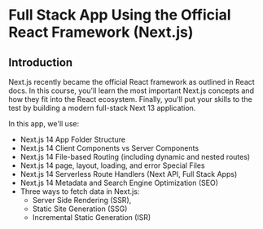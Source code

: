 # Full Stack App Using the Official React Framework (Next.js)

## Introduction

Next.js recently became the official React framework as outlined in React docs. In this course, you'll learn the most important Next.js concepts and how they fit into the React ecosystem. Finally, you'll put your skills to the test by building a modern full-stack Next 13 application.

In this app, we'll use:

- Next.js 14 App Folder Structure
- Next.js 14 Client Components vs Server Components
- Next.js 14 File-based Routing (including dynamic and nested routes)
- Next.js 14 page, layout, loading, and error Special Files
- Next.js 14 Serverless Route Handlers (Next API, Full Stack Apps)
- Next.js 14 Metadata and Search Engine Optimization (SEO)
- Three ways to fetch data in Next.js:
  - Server Side Rendering (SSR),
  - Static Site Generation (SSG)
  - Incremental Static Generation (ISR)
